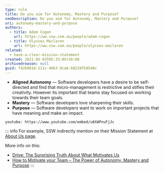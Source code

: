 ```yaml
---
type: rule
title: Do you aim for Autonomy, Mastery and Purpose?
seoDescription: Do you aim for Autonomy, Mastery and Purpose?
uri: autonomy-mastery-and-purpose
authors:
  - title: Adam Cogan
    url: https://ww.ssw.com.au/people/adam-cogan
  - title: Ulysses Maclaren
    url: https://ww.ssw.com.au/people/ulysses-maclaren
related:
  - have-a-clear-mission-statement
created: 2021-05-03T05:33:05+10:00
archivedreason: null
guid: f42b9818-111c-4963-9ca6-b8228fb9548c
---
```


* **Aligned Autonomy** — Software developers have a desire to be self-directed and find that micro-management is restrictive and stifles their creativity. However its important that teams stay focused on working towards their team goals.
* **Mastery** — Software developers love sharpening their skills.
* **Purpose** — Software developers want to work on important projects that have meaning and make an impact.

`youtube: https://www.youtube.com/embed/u6XAPnuFjJc`

<!--endintro-->

::: info
For example, SSW indirectly mention on their Mission Statement at [About Us page](https://www.ssw.com.au/ssw/company/AboutUs.aspx).

More info on this:

* [Drive: The Surprising Truth About What Motivates Us](https://en.wikipedia.org/wiki/Drive:_The_Surprising_Truth_About_What_Motivates_Us)
* [How to Motivate your Team – The Power of Autonomy, Mastery and Purpose](https://ulyssesmaclaren.com/2019/06/04/how-to-motivate-your-team-the-power-of-autonomy-mastery-and-purpose/)
  :::
